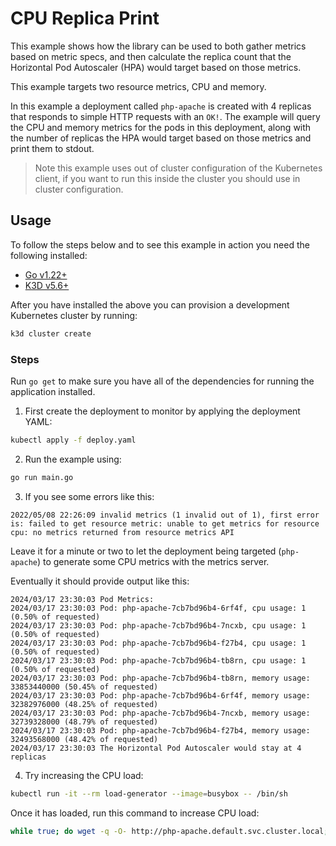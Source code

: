 # CPU Replica Print

This example shows how the library can be used to both gather metrics based on metric specs, and then calculate the
replica count that the Horizontal Pod Autoscaler (HPA) would target based on those metrics.

This example targets two resource metrics, CPU and memory.

In this example a deployment called `php-apache` is created with 4 replicas that responds to simple HTTP requests
with an `OK!`. The example will query the CPU and memory metrics for the pods in this deployment, along with the number
of replicas the HPA would target based on those metrics and print them to stdout.

> Note this example uses out of cluster configuration of the Kubernetes client, if you want to run this inside the
> cluster you should use in cluster configuration.

## Usage

To follow the steps below and to see this example in action you need the following installed:

- [Go v1.22+](https://go.dev/doc/install)
- [K3D v5.6+](https://k3d.io/v5.6.0/#installation)

After you have installed the above you can provision a development Kubernetes cluster by running:

```bash
k3d cluster create
```

### Steps

Run `go get` to make sure you have all of the dependencies for running the application installed.

1. First create the deployment to monitor by applying the deployment YAML:

```bash
kubectl apply -f deploy.yaml
```

2. Run the example using:

```bash
go run main.go
```

3. If you see some errors like this:

```
2022/05/08 22:26:09 invalid metrics (1 invalid out of 1), first error is: failed to get resource metric: unable to get metrics for resource cpu: no metrics returned from resource metrics API
```

Leave it for a minute or two to let the deployment being targeted (`php-apache`) to generate some CPU metrics with
the metrics server.

Eventually it should provide output like this:

```
2024/03/17 23:30:03 Pod Metrics:
2024/03/17 23:30:03 Pod: php-apache-7cb7bd96b4-6rf4f, cpu usage: 1 (0.50% of requested)
2024/03/17 23:30:03 Pod: php-apache-7cb7bd96b4-7ncxb, cpu usage: 1 (0.50% of requested)
2024/03/17 23:30:03 Pod: php-apache-7cb7bd96b4-f27b4, cpu usage: 1 (0.50% of requested)
2024/03/17 23:30:03 Pod: php-apache-7cb7bd96b4-tb8rn, cpu usage: 1 (0.50% of requested)
2024/03/17 23:30:03 Pod: php-apache-7cb7bd96b4-tb8rn, memory usage: 33853440000 (50.45% of requested)
2024/03/17 23:30:03 Pod: php-apache-7cb7bd96b4-6rf4f, memory usage: 32382976000 (48.25% of requested)
2024/03/17 23:30:03 Pod: php-apache-7cb7bd96b4-7ncxb, memory usage: 32739328000 (48.79% of requested)
2024/03/17 23:30:03 Pod: php-apache-7cb7bd96b4-f27b4, memory usage: 32493568000 (48.42% of requested)
2024/03/17 23:30:03 The Horizontal Pod Autoscaler would stay at 4 replicas
```

4. Try increasing the CPU load:

```bash
kubectl run -it --rm load-generator --image=busybox -- /bin/sh
```

Once it has loaded, run this command to increase CPU load:

```bash
while true; do wget -q -O- http://php-apache.default.svc.cluster.local; done
```
